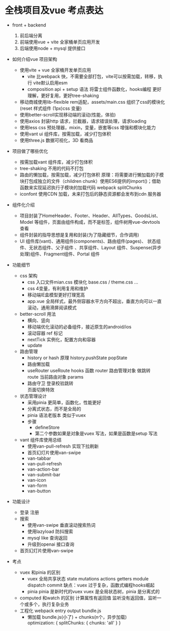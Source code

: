 # 全栈项目及vue 考点表达

- front + backend
  1. 前后端分离  
  2. 前端使用vue + vite 全家桶单页应用开发
  3. 后端使用node + mysql 提供接口

- 如何介绍vue 项目架构
  - 使用vite + vue 全家桶开发单页应用  
    - vite 比webpack 快，不需要全部打包，vite可以按需加载，转移，执行 
      vite默认启用esm  
    - composition api + setup 语法 将雷士组件函数化，hooks编程
      更好理解，更好复用，更好tree-shaking  
  - 移动商城使用lib-flexible rem适配，assets/main.css 组织了css的模块化
    (reset 样式组件 (1px)css 变量)
  - 使用better-scroll实现移动端的滚动(性能，体验)
  - 使用axios 封装http 请求，拦截器，请求错误处理，请求loading  
  - 使用less css 预处理器，mixin，变量，嵌套等css 增强和模块化能力 
  - 使用vant ui 组件库，按需加载，减少打包体积
  - 使用three.js 数据可视化，3D 看商品

- 项目做了哪些优化
  - 按需加载vant 组件库，减少打包体积
  - tree-shaking 不用的代码不打包
  - 路由的懒加载，按需加载，减少打包体积
    原理：将需要进行懒加载的子模块打包成独立的文件（children chunk）使用ES6提供的import()；借助函数来实现延迟执行子模块的加载代码
    webpack splitChunks
  - iconfont 使用CDN 加载，未来打包后的静态资源都会发布到cdn 服务器

- 组件化介绍
  - 项目封装了HomeHeader、Footer、Header、AllTypes、GoodsList、Model 等组件，页面由组件构成，而不是标签，组件树用vue-devtools 查看
  - 组件封装的指导思想是复用和封装(为了隐藏细节，合作调用)
  - UI 组件库(vant)、通用组件(components)、路由组件(pages)、
    状态组件、无状态组件、父子组件 、共享组件、Layout 组件、Suspense(异步处理)组件、Fragment组件、Portal 组件

- 功能细节
  - css 架构
     - css 入口文件mian.css 模块化 base.css / theme.css ...
     - css 4变量，有利用复用和维护
     - 移动端IE盒模型更好打理宽高
     - app.vue 全局样式，最外侧容器水平方向不超出，垂直方向可以一直滚动，通用滑屏阅读模式
  - better-scroll 用法
    - 横向、竖向
    - 移动端优化滚动的必备组件，接近原生的android/ios 
    - 滚动容器 ref 标记
    - nextTick 实例化，配置方向和容器
    - update
  - 路由管理
    - history or hash
      原理 history.pushState popState  
    - 路由懒加载
    - useRouter useRoute hooks 函数
      router 路由管理对象 做跳转  
      route 当前路由对象 params  
    - 路由守卫
      登录校验跳转   
      页面切换特效  
  - 状态管理设计
    - 采用pinia 更简单，函数化，性能更好
    - 分离式状态，而不是全局的
    - pinia 语法老版本 类似于vuex
    - 步骤
      - defineStore 
      - 第二个参数如果是对象是vuex 写法，如果是函数是setup 写法
  - vant 组件库使用总结
    - 使用van-pull-refresh 实现下拉刷新
    - 首页幻灯片使用van-swipe  
    - van-tabbar
    - van-pull-refresh
    - van-action-bar
    - van-submit-bar
    - van-icon
    - van-form
    - van-button

- 功能设计
  - 登录 注册
  - 搜索
    - 使用van-swipe 垂直滚动搜索热词
    - 使用lazyload 防抖搜索
    - mysql like 查询返回
    - 升级到openai 接口查询
  - 首页幻灯片使用van-swipe 

- 考点
  - vuex 和pinia 的区别
    - vuex 全局共享状态
      state mutations actions getters module 
      dispatch commit 
      缺点：vuex 过于复杂，函数式编程hooks崛起
    - pinia
      pinia 是新时代的vuex
      vuex 是全局状态树，pinia 是分离式的
  - computed 和watch 的区别
    计算属性有返回值 
    监听没有返回值，监听一个或多个，执行复杂业务
  - 工程化
    webpack entry output bundle.js
    - 懒加载 
      bundle.js(小了) + chunks(n个，异步加载)  
      optimization: {
        splitChunks: {
          chunks: 'all'
        }
      }

